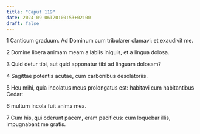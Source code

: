 ```yaml
---
title: "Caput 119"
date: 2024-09-06T20:00:53+02:00
draft: false
---
```



1 Canticum graduum. Ad Dominum cum tribularer clamavi: et exaudivit me.

2 Domine libera animam meam a labiis iniquis, et a lingua dolosa.

3 Quid detur tibi, aut quid apponatur tibi ad linguam dolosam?

4 Sagittae potentis acutae, cum carbonibus desolatoriis.

5 Heu mihi, quia incolatus meus prolongatus est: habitavi cum habitantibus Cedar:

6 multum incola fuit anima mea.

7 Cum his, qui oderunt pacem, eram pacificus: cum loquebar illis, impugnabant me gratis.


